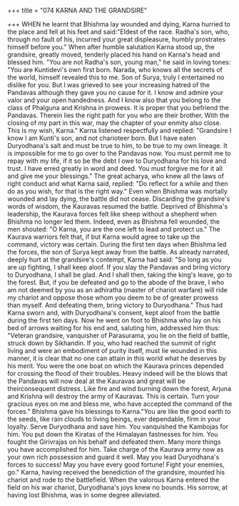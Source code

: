 +++
title = "074 KARNA AND THE GRANDSIRE"

+++
WHEN he learnt that Bhishma lay
wounded and dying, Karna hurried to the
place and fell at his feet and said:"Eldest of the race. Radha's son, who,
through no fault of his, incurred your
great displeasure, humbly prostrates
himself before you."
When after humble salutation Karna stood
up, the grandsire, greatly moved, tenderly
placed his hand on Karna's head and
blessed him.
"You are not Radha's son, young man," he
said in loving tones: "You are Kuntidevi's
own first born. Narada, who knows all the
secrets of the world, himself revealed this
to me. Son of Surya, truly I entertained no
dislike for you. But I was grieved to see
your increasing hatred of the Pandavas
although they gave you no cause for it. I
know and admire your valor and your
open handedness. And I know also that
you belong to the class of Phalguna and
Krishna in prowess. It is proper that you
befriend the Pandavas. Therein lies the
right path for you who are their brother.
With the closing of my part in this war,
may the chapter of your enmity also close.
This is my wish, Karna."
Karna listened respectfully and replied:
"Grandsire I know I am Kunti's son, and
not charioteer born. But I have eaten
Duryodhana's salt and must be true to
him, to be true to my own lineage. It is
impossible for me to go over to the
Pandavas now. You must permit me to
repay with my life, if it so be the debt I
owe to Duryodhana for his love and trust.
I have erred greatly in word and deed.
You must forgive me for it all and give
me your blessings."
The great acharya, who knew all the laws
of right conduct and what Karna said,
replied: "Do reflect for a while and then
do as you wish, for that is the right way."
Even when Bhishma was mortally
wounded and lay dying, the battle did not
cease. Discarding the grandsire's words of
wisdom, the Kauravas resumed the battle.
Deprived of Bhishma's leadership, the
Kaurava forces felt like sheep without a
shepherd when Bhishma no longer led
them. Indeed, even as Bhishma fell
wounded, the men shouted:
"O Karna, you are the one left to lead and
protect us."
The Kaurava warriors felt that, if but
Karna would agree to take up the
command, victory was certain. During the
first ten days when Bhishma led the
forces, the son of Surya kept away from
the battle.
As already narrated, deeply hurt at the
grandsire's contempt, Karna had said: "So
long as you are up fighting, I shall keep
aloof. If you slay the Pandavas and bring
victory to Duryodhana, I shall be glad.
And I shall then, taking the king's leave,
go to the forest. But, if you be defeated
and go to the abode of the brave, I who
am not deemed by you as an adhiratha
(master of chariot warfare) will ride my
chariot and oppose those whom you deem
to be of greater prowess than myself. And
defeating
them,
bring
victory
to
Duryodhana."
Thus had Karna sworn and, with
Duryodhana's consent, kept aloof from the
battle during the first ten days. Now he
went on foot to Bhishma who lay on his
bed of arrows waiting for his end and,
saluting him, addressed him thus:
"Veteran
grandsire,
vanquisher
of
Parasurama, you lie on the field of battle,
struck down by Sikhandin. If you, who
had reached the summit of right living and
were an embodiment of purity itself, must
lie wounded in this manner, it is clear that
no one can attain in this world what he
deserves by his merit. You were the one
boat on which the Kaurava princes
depended for crossing the flood of their
troubles. Heavy indeed will be the blows
that the Pandavas will now deal at the
Kauravas and great will be theirconsequent distress. Like fire and wind
burning down the forest, Arjuna and
Krishna will destroy the army of
Kauravas. This is certain. Turn your
gracious eyes on me and bless me, who
have accepted the command of the
forces."
Bhishma
gave
his
blessings
to
Karna."You are like the good earth to the
seeds, like rain clouds to living beings,
ever dependable, firm in your loyalty.
Serve Duryodhana and save him. You
vanquished the Kambojas for him. You
put down the Kiratas of the Himalayan
fastnesses for him. You fought the
Girivrajas on his behalf and defeated
them. Many more things you have
accomplished for him. Take charge of the
Kaurava army now as your own rich
possession and guard it well. May you
lead Duryodhana's forces to success! May
you have every good fortune! Fight your
enemies, go."
Karna, having received the benediction of
the grandsire, mounted his chariot and
rode to the battlefield. When the valorous
Karna entered the field on his war chariot,
Duryodhana's joys knew no bounds. His
sorrow, at having lost Bhishma, was in
some degree alleviated.